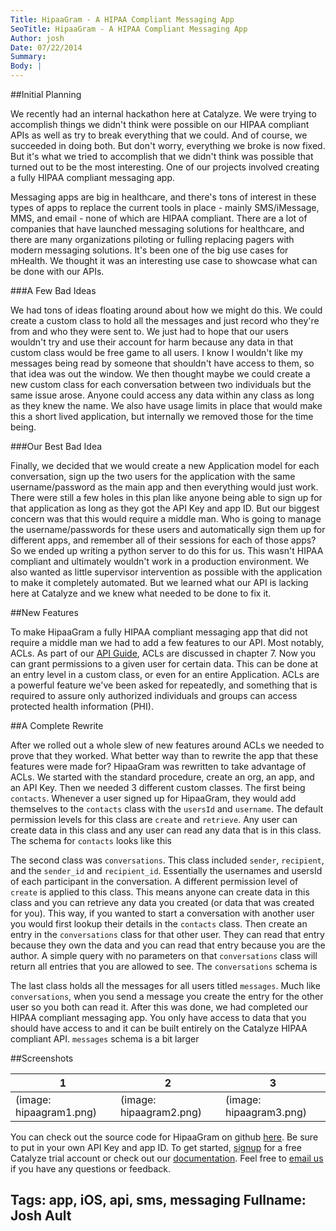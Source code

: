 ```yaml
---
Title: HipaaGram - A HIPAA Compliant Messaging App
SeoTitle: HipaaGram - A HIPAA Compliant Messaging App
Author: josh
Date: 07/22/2014
Summary: 
Body: |
---
```

##Initial Planning

We recently had an internal hackathon here at Catalyze. We were trying to accomplish things we didn't think were possible on our HIPAA compliant APIs as well as try to break everything that we could. And of course, we succeeded in doing both. But don't worry, everything we broke is now fixed. But it's what we tried to accomplish that we didn't think was possible that turned out to be the most interesting. One of our projects involved creating a fully HIPAA compliant messaging app.

Messaging apps are big in healthcare, and there's tons of interest in these types of apps to replace the current tools in place - mainly SMS/iMessage, MMS, and email - none of which are HIPAA compliant. There are a lot of companies that have launched messaging solutions for healthcare, and there are many organizations piloting or fulling replacing pagers with modern messaging solutions. It's been one of the big use cases for mHealth. We thought it was an interesting use case to showcase what can be done with our APIs.

###A Few Bad Ideas

We had tons of ideas floating around about how we might do this. We could create a custom class to hold all the messages and just record who they're from and who they were sent to. We just had to hope that our users wouldn't try and use their account for harm because any data in that custom class would be free game to all users. I know I wouldn't like my messages being read by someone that shouldn't have access to them, so that idea was out the window. We then thought maybe we could create a new custom class for each conversation between two individuals but the same issue arose. Anyone could access any data within any class as long as they knew the name. We also have usage limits in place that would make this a short lived application, but internally we removed those for the time being.

###Our Best Bad Idea

Finally, we decided that we would create a new Application model for each conversation, sign up the two users for the application with the same username/password as the main app and then everything would just work. There were still a few holes in this plan like anyone being able to sign up for that application as long as they got the API Key and app ID. But our biggest concern was that this would require a middle man. Who is going to manage the username/passwords for these users and automatically sign them up for different apps, and remember all of their sessions for each of those apps? So we ended up writing a python server to do this for us. This wasn't HIPAA compliant and ultimately wouldn't work in a production environment. We also wanted as little supervisor intervention as possible with the application to make it completely automated. But we learned what our API is lacking here at Catalyze and we knew what needed to be done to fix it.

##New Features

To make HipaaGram a fully HIPAA compliant messaging app that did not require a middle man we had to add a few features to our API. Most notably, ACLs. As part of our [API Guide](https://docs.catalyze.io/guides/api/latest/permissions_and_acls/README.html), ACLs are discussed in chapter 7. Now you can grant permissions to a given user for certain data. This can be done at an entry level in a custom class, or even for an entire Application. ACLs are a powerful feature we've been asked for repeatedly, and something that is required to assure only authorized individuals and groups can access protected health information (PHI).

##A Complete Rewrite

After we rolled out a whole slew of new features around ACLs we needed to prove that they worked. What better way than to rewrite the app that these features were made for? HipaaGram was rewritten to take advantage of ACLs. We started with the standard procedure, create an org, an app, and an API Key. Then we needed 3 different custom classes. The first being `contacts`. Whenever a user signed up for HipaaGram, they would add themselves to the `contacts` class with the `usersId` and `username`. The default permission levels for this class are `create` and `retrieve`. Any user can create data in this class and any user can read any data that is in this class. The schema for `contacts` looks like this

<script src="https://gist.github.com/jault3/137653d03fe413bb565f.js"></script>

The second class was `conversations`. This class included `sender`, `recipient`, and the `sender_id` and `recipient_id`. Essentially the usernames and usersId of each participant in the conversation. A different permission level of `create` is applied to this class. This means anyone can create data in this class and you can retrieve any data you created (or data that was created for you). This way, if you wanted to start a conversation with another user you would first lookup their details in the `contacts` class. Then create an entry in the `conversations` class for that other user. They can read that entry because they own the data and you can read that entry because you are the author. A simple query with no parameters on that `conversations` class will return all entries that you are allowed to see. The `conversations` schema is

<script src="https://gist.github.com/jault3/2390d41171dcc52ea1ee.js"></script>

The last class holds all the messages for all users titled `messages`. Much like `conversations`, when you send a message you create the entry for the other user so you both can read it. After this was done, we had completed our HIPAA compliant messaging app. You only have access to data that you should have access to and it can be built entirely on the Catalyze HIPAA compliant API. `messages` schema is a bit larger

<script src="https://gist.github.com/jault3/6c0f61e91fb7aa02421f.js"></script>

##Screenshots

|1|2|3|
|-|-|-|
|(image: hipaagram1.png)|(image: hipaagram2.png)|(image: hipaagram3.png)|

You can check out the source code for HipaaGram on github [here](https://github.com/catalyzeio/HipaaGram). Be sure to put in your own API Key and app ID. To get started, [signup](https://dashboard.catalyze.io/signup) for a free Catalyze trial account or check out our [documentation](https://dashboard.catalyze.io/resources). Feel free to [email us](mailto:hello@catalyze.io) if you have any questions or feedback.

Tags: app, iOS, api, sms, messaging
Fullname: Josh Ault
---
